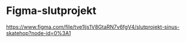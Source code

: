 # Figma-slutprojekt


https://www.figma.com/file/tve1ljs1V8GtaRN7v6fgV4/slutprojekt-sinus-skatehop?node-id=0%3A1
